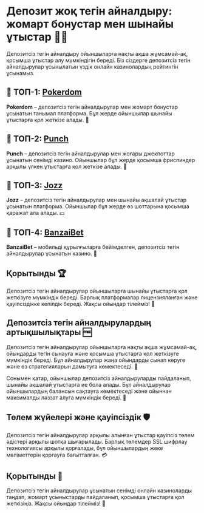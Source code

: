 # Депозит жоқ тегін айналдыру: жомарт бонустар мен шынайы ұтыстар 🎰🔄

Депозитсіз тегін айналдыру ойыншыларға нақты ақша жұмсамай-ақ, қосымша ұтыстар алу мүмкіндігін береді. Біз сіздерге депозитсіз тегін айналдырулар ұсынылатын үздік онлайн казинолардың рейтингін ұсынамыз.

## 🏅 ТОП-1: [Pokerdom](https://brandplay.link/4k77v2yx)

**Pokerdom** – депозитсіз тегін айналдырулар мен жомарт бонустар ұсынатын танымал платформа. Бұл жерде ойыншылар шынайы ұтыстарға қол жеткізе алады. 🎯

## 💸 ТОП-2: [Punch](https://betpunch1.com/d638d6d39)

**Punch** – депозитсіз тегін айналдырулар мен жоғары джекпоттар ұсынатын сенімді казино. Ойыншылар бұл жерде қосымша фриспиндер арқылы үлкен ұтыстарға қол жеткізе алады. 💎

## 🎯 ТОП-3: [Jozz](https://tk435zi5i9.com/alt/jozz/registration?e8250665e216213938eeaefaf3e61c0a)

**Jozz** – депозитсіз тегін айналдырулар мен шынайы ақшалай ұтыстар ұсынатын платформа. Ойыншылар бұл жерде өз шоттарына қосымша қаражат ала алады. 💵

## 📱 ТОП-4: [BanzaiBet](https://bnzstr009.com/e9rVJ)

**BanzaiBet** – мобильді құрылғыларға бейімделген, депозитсіз тегін айналдырулар ұсынатын казино. 📲

## Қорытынды 🏆

Депозитсіз тегін айналдырулар ойыншыларға шынайы ұтыстарға қол жеткізуге мүмкіндік береді. Барлық платформалар лицензияланған және қауіпсіздікке кепілдік береді. Жақсы ойындар тілейміз! 🎉

## Депозитсіз тегін айналдырулардың артықшылықтары 🆓

Депозитсіз тегін айналдырулар ойыншыларға нақты ақша жұмсамай-ақ, ойындарды тегін сынауға және қосымша ұтыстарға қол жеткізуге мүмкіндік береді. Бұл айналдырулар жаңа ойындарды сынап көруге және өз стратегияларын дамытуға көмектеседі. 🎰

Сонымен қатар, ойыншылар депозитсіз айналдыруларды пайдаланып, шынайы ақшалай ұтыстарға ие бола алады. Бұл айналдырулар ойыншылардың балансын сақтауға көмектеседі және ойыннан максималды ләззат алуға мүмкіндік береді. 💎

## Төлем жүйелері және қауіпсіздік 🛡️

Депозитсіз тегін айналдырулар арқылы алынған ұтыстар қауіпсіз төлем әдістері арқылы шотқа шығарылады. Барлық төлемдер SSL шифрлау технологиясы арқылы қорғалады, бұл ойыншылардың жеке мәліметтерін қорғауға бағытталған. 💳

## Қорытынды 🌟

Депозитсіз тегін айналдырулар ұсынатын сенімді онлайн казиноларды таңдап, жомарт ұсыныстарды пайдаланып, қосымша ұтыстарға қол жеткізіңіз. Жақсы ойындар тілейміз! 🎉
